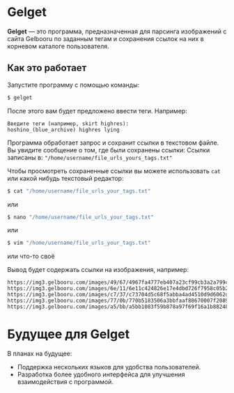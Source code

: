 # Gelget

**Gelget** — это программа, предназначенная для парсинга изображений с сайта Gelbooru по заданным тегам и сохранения ссылок на них в корневом каталоге пользователя.

## Как это работает

Запустите программу с помощью команды:

```bash
$ gelget
```
После этого вам будет предложено ввести теги. Например:
```
Введите теги (например, skirt highres):
hoshino_(blue_archive) highres lying
```

Программа обработает запрос и сохранит ссылки в текстовом файле. Вы увидите сообщение о том, где были сохранены ссылки:
Ссылки записаны в: `"/home/username/file_urls_yours_tags.txt"`

Чтобы просмотреть сохраненные ссылки вы можете использовать `cat` или какой нибудь текстовый редактор:
```bash
$ cat "/home/username/file_urls_your_tags.txt"
```
или
```bash
$ nano "/home/username/file_urls_your_tags.txt"
```
или
```bash
$ vim "/home/username/file_urls_your_tags.txt"
```
или 
что-то своё

Вывод будет содержать ссылки на изображения, например:
```
https://img3.gelbooru.com/images/49/67/4967fa4777eb407a23cf99cb3a2a799c.jpg
https://img3.gelbooru.com/images/6e/11/6e11c424826e17e4dbd726f7958c05b2.png
https://img3.gelbooru.com/images/c7/37/c73704d5c68f5abba4ad4510d9d6062d.jpg
https://img3.gelbooru.com/images/77/0b/770b5183506a3bbfaaf88670007f2089.jpg
https://img3.gelbooru.com/images/a5/bb/a5bb1083f59b878a97f69f16a1b88248.png
```

# Будущее для Gelget

В планах на будущее:

- Поддержка нескольких языков для удобства пользователей.
- Разработка более удобного интерфейса для улучшения взаимодействия с программой.
